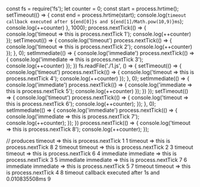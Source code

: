 const fs = require('fs');
let counter = 0;
const start = process.hrtime();
setTimeout(() => {
    const end = process.hrtime(start);
    console.log(`timeout callback executed after ${end[0]}s and ${end[1]/Math.pow(10,9)}ms`);
    console.log(++counter)
}, 1000);
process.nextTick(() => { console.log('timeout => this is process.nextTick 1');
    console.log(++counter) });
setTimeout(() => {
    console.log('timeout')
    process.nextTick(() => { console.log('timeout => this is process.nextTick 2'); console.log(++counter) });
}, 0);
setImmediate(() => {
    console.log('immediate')
    process.nextTick(() => { console.log('immediate => this is process.nextTick 3'); console.log(++counter) });
})
fs.readFile('./1.js', () => {
    setTimeout(() => {
        console.log('timeout')
        process.nextTick(() => { console.log('timeout => this is process.nextTick 4');
            console.log(++counter) });
    }, 0);
    setImmediate(() => {
        console.log('immediate')
        process.nextTick(() => { console.log('immediate => this is process.nextTick 5');
            console.log(++counter) });
    })
});
setTimeout(() => {
    console.log('timeout')
    process.nextTick(() => { console.log('timeout => this is process.nextTick 6');
        console.log(++counter); });
}, 0);
setImmediate(() => {
    console.log('immediate')
    process.nextTick(() => { console.log('immediate => this is process.nextTick 7');
        console.log(++counter); });
})
process.nextTick(() => { console.log('timeout => this is process.nextTick 8');
    console.log(++counter); });


// produces
timeout => this is process.nextTick 1
1
timeout => this is process.nextTick 8
2
timeout
timeout => this is process.nextTick 2
3
timeout
timeout => this is process.nextTick 6
4
immediate
immediate => this is process.nextTick 3
5
immediate
immediate => this is process.nextTick 7
6
immediate
immediate => this is process.nextTick 5
7
timeout
timeout => this is process.nextTick 4
8
timeout callback executed after 1s and 0.010835508ms
9
